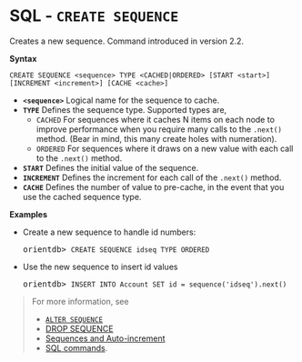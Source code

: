 # SQL - `CREATE SEQUENCE`

Creates a new sequence.  Command introduced in version 2.2.

**Syntax**

```
CREATE SEQUENCE <sequence> TYPE <CACHED|ORDERED> [START <start>] 
[INCREMENT <increment>] [CACHE <cache>]
```
- **`<sequence>`** Logical name for the sequence to cache.
- **`TYPE`** Defines the sequence type.  Supported types are,
  - `CACHED` For sequences where it caches N items on each node to improve performance when you require many calls to the `.next()` method.  (Bear in mind, this many create holes with numeration).
  - `ORDERED` For sequences where it draws on a new value with each call to the `.next()` method.
- **`START`** Defines the initial value of the sequence.
- **`INCREMENT`** Defines the increment for each call of the `.next()` method.
- **`CACHE`** Defines the number of value to pre-cache, in the event that you use the cached sequence type.

**Examples**

- Create a new sequence to handle id numbers:

  <pre>
  orientdb> <code class="lang-sql userinput">CREATE SEQUENCE idseq TYPE ORDERED</code>
  </pre>

- Use the new sequence to insert id values

  <pre>
  orientdb> <code class="lang-sql userinput">INSERT INTO Account SET id = sequence('idseq').next()</code>
  </pre>

>For more information, see
>
>- [`ALTER SEQUENCE`](SQL-Alter-Sequence.md)
>- [DROP SEQUENCE](SQL-Drop-Sequence.md)
>- [Sequences and Auto-increment](Sequences-and-auto-increment.md)
>- [SQL commands](SQL).


